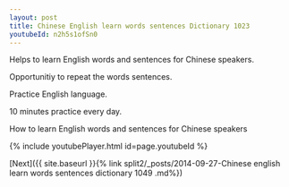```yaml
---
layout: post
title: Chinese English learn words sentences Dictionary 1023 
youtubeId: n2h5s1ofSn0
---
```

 
 
Helps to learn English words and sentences for Chinese speakers.

Opportunitiy to repeat the words sentences. 

Practice English language. 
 
10 minutes practice every day. 
 
How to learn English words and sentences for Chinese speakers 
 
{% include youtubePlayer.html id=page.youtubeId %}
 
 
[Next]({{ site.baseurl }}{% link  split2/_posts/2014-09-27-Chinese english learn words sentences dictionary 1049 .md%})
 
